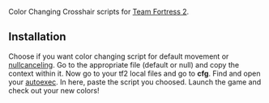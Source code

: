 Color Changing Crosshair scripts for [Team Fortress 2](https://www.teamfortress.com).
## Installation
Choose if you want color changing script for default movement or [nullcanceling](https://wiki.teamfortress.com/wiki/Scripting#Null-Cancelling_Movement_Scripts). Go to the appropriate file (default or null) and copy the context within it. Now go to your tf2 local files and go to **cfg**. Find and open your [autoexec](https://steamcommunity.com/sharedfiles/filedetails/?id=2302798837). In here, paste the script you choosed. Launch the game and check out your new colors!
